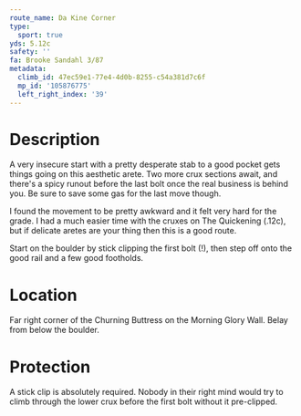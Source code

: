 ```yaml
---
route_name: Da Kine Corner
type:
  sport: true
yds: 5.12c
safety: ''
fa: Brooke Sandahl 3/87
metadata:
  climb_id: 47ec59e1-77e4-4d0b-8255-c54a381d7c6f
  mp_id: '105876775'
  left_right_index: '39'
---
```

# Description
A very insecure start with a pretty desperate stab to a good pocket gets things going on this aesthetic arete. Two more crux sections await, and there's a spicy runout before the last bolt once the real business is behind you. Be sure to save some gas for the last move though.

I found the movement to be pretty awkward and it felt very hard for the grade. I had a much easier time with the cruxes on The Quickening (.12c), but if delicate aretes are your thing then this is a good route.

Start on the boulder by stick clipping the first bolt (!), then step off onto the good rail and a few good footholds.

# Location
Far right corner of the Churning Buttress on the Morning Glory Wall.  Belay from below the boulder.

# Protection
A stick clip is absolutely required.  Nobody in their right mind would try to climb through the lower crux before the first bolt without it pre-clipped.
